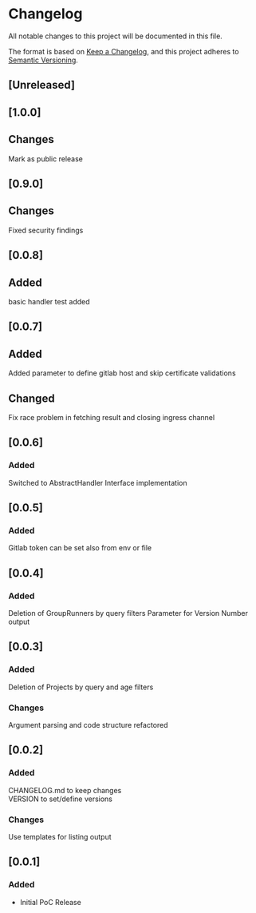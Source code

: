 # Changelog
All notable changes to this project will be documented in this file.

The format is based on [Keep a Changelog](https://keepachangelog.com/en/1.0.0/),
and this project adheres to [Semantic Versioning](https://semver.org/spec/v2.0.0.html).

## [Unreleased]

## [1.0.0]
## Changes
Mark as public release

## [0.9.0]
## Changes
Fixed security findings

## [0.0.8]
## Added
basic handler test added

## [0.0.7]
## Added
Added parameter to define gitlab host and skip certificate validations

## Changed
Fix race problem in fetching result and closing ingress channel

## [0.0.6]
### Added
Switched to AbstractHandler Interface implementation

## [0.0.5]
### Added
Gitlab token can be set also from env or file

## [0.0.4]
### Added
Deletion of GroupRunners by query filters
Parameter for Version Number output

## [0.0.3]
### Added
Deletion of Projects by query and age filters

### Changes
Argument parsing and code structure refactored

## [0.0.2]
### Added
CHANGELOG.md to keep changes  
VERSION to set/define versions

### Changes
Use templates for listing output

## [0.0.1]
### Added
- Initial PoC Release

